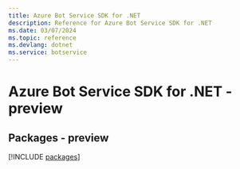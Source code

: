 ```yaml
---
title: Azure Bot Service SDK for .NET
description: Reference for Azure Bot Service SDK for .NET
ms.date: 03/07/2024
ms.topic: reference
ms.devlang: dotnet
ms.service: botservice
---
```

# Azure Bot Service SDK for .NET - preview
## Packages - preview
[!INCLUDE [packages](bot-service-index.md)]